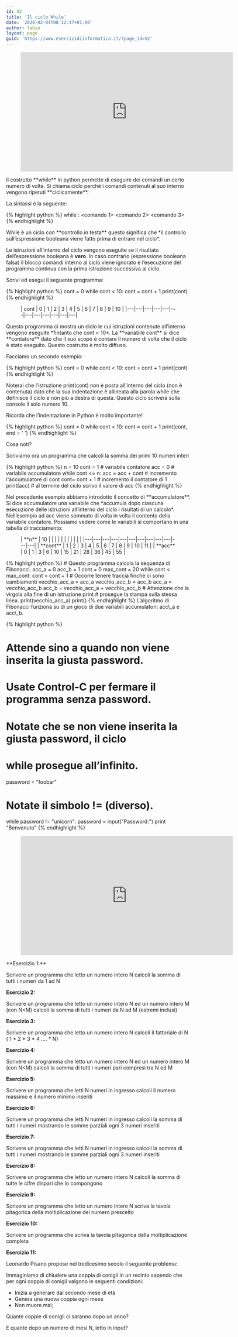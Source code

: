 ```yaml
---
id: 92
title: 'Il ciclo While'
date: '2020-02-04T08:12:47+01:00'
author: fabio
layout: page
guid: 'https://www.esercizidiinformatica.it/?page_id=92'
---
```


<figure class="wp-block-embed-youtube wp-block-embed is-type-video is-provider-youtube wp-embed-aspect-16-9 wp-has-aspect-ratio"><div class="wp-block-embed__wrapper"><iframe allow="accelerometer; autoplay; encrypted-media; gyroscope; picture-in-picture" allowfullscreen="" frameborder="0" height="326" loading="lazy" src="https://www.youtube.com/embed/x1GTNxCnJ-A?feature=oembed" title="Il ciclo while in Python" width="580"></iframe></div></figure>Il costrutto **while** in python permette di eseguire dei comandi un certo numero di volte. Si chiama ciclo perchè i comandi contenuti al suo interno vengono ripetuti **ciclicamente**.

La sintassi è la seguente:

{% highlight python %}
while <espressione booleana>:
    <comando 1>
    <comando 2>
    <comando 3>
{% endhighlight %}

</div>While è un ciclo con **controllo in testa** questo significa che *il controllo sull’espressione booleana viene fatto prima di entrare nel ciclo*.

Le istruzioni all’interno del ciclo vengono eseguite se il risultato dell’espressione booleana è **vero**. In caso contrario (espressione booleana falsa) il blocco comandi interno al ciclo viene ignorato e l’esecuzione del programma continua con la prima istruzione successiva al ciclo.

Scrivi ed esegui il seguente programma:

{% highlight python %}
cont = 0
while cont < 10:
   cont = cont + 1
   print(cont)
{% endhighlight %}

</div><figure class="wp-block-table">| cont | 0 | 1 | 2 | 3 | 4 | 5 | 6 | 7 | 8 | 9 | 10 |
|---|---|---|---|---|---|---|---|---|---|---|---|

</figure>Questo programma ci mostra un ciclo le cui istruzioni contenute all’interno vengono eseguite *fintanto che cont &lt; 10*. La **variabile cont** si dice **contatore** dato che il suo scopo è contare il numero di volte che il ciclo è stato eseguito. Questo costrutto è molto diffuso.

Facciamo un secondo esempio:

{% highlight python %}
cont = 0
while cont < 10:
   cont = cont + 1
print(cont)
{% endhighlight %}

</div>Noterai che l’istruzione print(cont) non è posta all’interno del ciclo (non è contenuta) dato che la sua indentazione è allineata alla parola while che definisce il ciclo e non più a destra di questa. Questo ciclo scriverà sulla console il solo numero 10.

Ricorda che l’indentazione in Python è molto importante!

{% highlight python %}
cont = 0
while cont < 10:
    cont = cont + 1
    print(cont, end = ' ') 
{% endhighlight %}

</div>Cosa noti?

Scriviamo ora un programma che calcoli la somma dei primi 10 numeri interi

{% highlight python %}
n = 10
cont = 1             # variabile contatore
acc = 0              # variabile accumulatore
while cont <= n:
    acc = acc + cont # incremento l'accumulatore di cont
    cont= cont + 1   # incremento il contatore di 1
print(acc)           # al termine del ciclo scrivo il valore di acc
{% endhighlight %}

</div>Nel precedente esempio abbiamo introdotto il concetto di **accumulatore**. Si dice accumulatore una variabile che *accumula dopo ciascuna esecuzione delle istruzioni all’interno del ciclo i risultati di un calcolo*. Nell’esempio ad acc viene sommato di volta in volta il contento della variabile contatore. Possiamo vedere come le variabili si comportano in una tabella di tracciamento:

<figure class="wp-block-table">| **n** | 10 |  |  |  |  |  |  |  |  |  |  |
|---|---|---|---|---|---|---|---|---|---|---|---|
| **cont** | 1 | 2 | 3 | 4 | 5 | 6 | 7 | 8 | 9 | 10 | 11 |
| **acc** | 0 | 1 | 3 | 6 | 10 | 15 | 21 | 28 | 36 | 45 | 55 |

</figure>{% highlight python %}
# Questo programma calcola la sequenza di Fibonacci.
acc_a = 0
acc_b = 1
cont = 0
max_cont = 20
while cont < max_cont:
  cont = cont + 1
  # Occorre tenere traccia finché ci sono cambiamenti
  vecchio_acc_a = acc_a
  vecchio_acc_b = acc_b
  acc_a = vecchio_acc_b
  acc_b = vecchio_acc_a + vecchio_acc_b
  # Attenzione che la virgola alla fine di un istruzione print
  # prosegue la stampa sulla stessa linea.
  print(vecchio_acc_a)
print()
{% endhighlight %}

</div>L’algoritmo di Fibonacci funziona su di un gioco di due variabili accumulatori: acc\_a e acc\_b.

{% highlight python %}
# Attende sino a quando non viene inserita la giusta password.
# Usate Control-C per fermare il programma senza password.
# Notate che se non viene inserita la giusta password, il ciclo
# while prosegue all’infinito.
password = "foobar"
# Notate il simbolo != (diverso).
while password != "unicorn":
   password = input("Password:")
print "Benvenuto"
{% endhighlight %}

</div><figure class="wp-block-embed-youtube wp-block-embed is-type-video is-provider-youtube wp-embed-aspect-16-9 wp-has-aspect-ratio"><div class="wp-block-embed__wrapper"><iframe allow="accelerometer; autoplay; encrypted-media; gyroscope; picture-in-picture" allowfullscreen="" frameborder="0" height="326" loading="lazy" src="https://www.youtube.com/embed/kAnH-nfn8D0?feature=oembed" title="Il ciclo While in Python con variabile flag" width="580"></iframe></div></figure>**Esercizio 1:**

Scrivere un programma che letto un numero intero N calcoli la somma di tutti i numeri da 1 ad N

**Esercizio 2:**

Scrivere un programma che letto un numero intero N ed un numero intero M (con N&lt;M) calcoli la somma di tutti i numeri da N ad M (estremi inclusi)

**Esercizio 3:**

Scrivere un programma che letto un numero intero N calcoli il fattoriale di N ( 1 \* 2 \* 3 \* 4 …. \* N)

**Esercizio 4:**

Scrivere un programma che letto un numero intero N ed un numero intero M (con N&lt;M) calcoli la somma di tutti i numeri pari compresi tra N ed M

**Esercizio 5:**

Scrivere un programma che letti N numeri in ingresso calcoli il numero massimo e il numero minimo inseriti

**Esercizio 6:**

Scrivere un programma che letti N numeri in ingresso calcoli la somma di tutti i numeri mostrando le somme parziali ogni 3 numeri inseriti

**Esercizio 7:**

Scrivere un programma che letti N numeri in ingresso calcoli la somma di tutti i numeri mostrando le somme parziali ogni 3 numeri inseriti

**Esercizio 8:**

Scrivere un programma che letto un numero intero N calcoli la somma di tutte le cifre dispari che lo compongono

**Esercizio 9:**

Scrivere un programma che letto un numero intero N scriva la tavola pitagorica della moltiplicazione del numero prescelto

**Esercizio 10:**

Scrivere un programma che scriva la tavola pitagorica della moltiplicazione completa

**Esercizio 11:**

Leonardo Pisano propose nel tredicesimo secolo il seguente problema:

Immaginiamo di chiudere una coppia di conigli in un recinto sapendo che per ogni coppia di conigli valgono le seguenti condizioni:

- Inizia a generare dal secondo mese di età
- Genera una nuova coppia ogni mese
- Non muore mai;

Quante coppie di conigli ci saranno dopo un anno?

E quante dopo un numero di mesi N, letto in input?